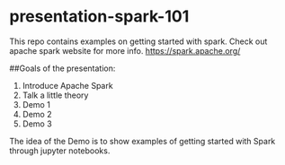 # presentation-spark-101
This repo contains examples on getting started with spark. Check out apache spark website for more info. https://spark.apache.org/

##Goals of the presentation:
1. Introduce Apache Spark
2. Talk a little theory
3. Demo 1
4. Demo 2
5. Demo 3

The idea of the Demo is to show examples of getting started with Spark through jupyter notebooks.  
